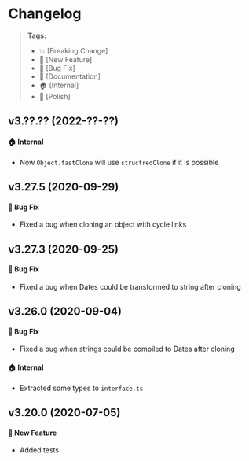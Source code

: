 Changelog
=========

> **Tags:**
> - :boom:       [Breaking Change]
> - :rocket:     [New Feature]
> - :bug:        [Bug Fix]
> - :memo:       [Documentation]
> - :house:      [Internal]
> - :nail_care:  [Polish]

## v3.??.?? (2022-??-??)

#### :house: Internal

* Now `Object.fastClone` will use `structredClone` if it is possible

## v3.27.5 (2020-09-29)

#### :bug: Bug Fix

* Fixed a bug when cloning an object with cycle links

## v3.27.3 (2020-09-25)

#### :bug: Bug Fix

* Fixed a bug when Dates could be transformed to string after cloning

## v3.26.0 (2020-09-04)

#### :bug: Bug Fix

* Fixed a bug when strings could be compiled to Dates after cloning

#### :house: Internal

* Extracted some types to `interface.ts`

## v3.20.0 (2020-07-05)

#### :rocket: New Feature

* Added tests
